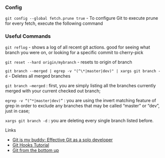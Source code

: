 ### Config

`git config --global fetch.prune true` - To configure Git to execute prune for every fetch, execute the following command


### Useful Commands

`git reflog` - shows a log of all recent git actions. good for seeing what branch you were on, or looking for a specific commit to cherry-pick

`git reset --hard origin/mybranch` - resets to origin of branch

`git branch --merged | egrep -v "(^\*|master|dev)" | xargs git branch -d` - Deletes all merged branches

`git branch –merged` : first, you are simply listing all the branches currently merged with your current checked out branch;

`egrep -v “(^*|master|dev)”` : you are using the invert matching feature of grep in order to exclude any branches that may be called “master” or “dev”, just in case;

`xargs git branch -d` : you are deleting every single branch listed before.


Links 

- [Git is my buddy: Effective Git as a solo developer](https://mikkel.ca/blog/git-is-my-buddy-effective-solo-developer/)
- [Git Hooks Tutorial](https://www.digitalocean.com/community/tutorials/how-to-use-git-hooks-to-automate-development-and-deployment-tasks)
- [Git from the bottom up](https://jwiegley.github.io/git-from-the-bottom-up/)
